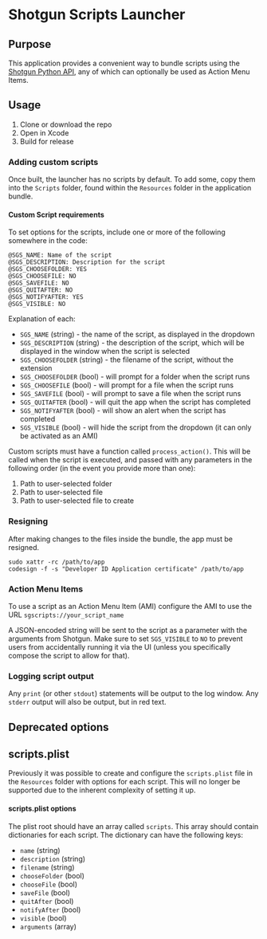 # Shotgun Scripts Launcher

## Purpose
This application provides a convenient way to bundle scripts using the [Shotgun Python API](https://github.com/shotgunsoftware/python-api), any of which can optionally be used as Action Menu Items.

## Usage
1. Clone or download the repo
1. Open in Xcode
1. Build for release

### Adding custom scripts
Once built, the launcher has no scripts by default. To add some, copy them into the `Scripts` folder, found within the `Resources` folder in the application bundle.

#### Custom Script requirements
To set options for the scripts, include one or more of the following somewhere in the code:

```
@SGS_NAME: Name of the script
@SGS_DESCRIPTION: Description for the script
@SGS_CHOOSEFOLDER: YES
@SGS_CHOOSEFILE: NO
@SGS_SAVEFILE: NO
@SGS_QUITAFTER: NO
@SGS_NOTIFYAFTER: YES
@SGS_VISIBLE: NO
```

Explanation of each:
- `SGS_NAME` (string) - the name of the script, as displayed in the dropdown
- `SGS_DESCRIPTION` (string) - the description of the script, which will be displayed in the window when the script is selected
- `SGS_CHOOSEFOLDER` (string) - the filename of the script, without the extension
- `SGS_CHOOSEFOLDER` (bool) - will prompt for a folder when the script runs
- `SGS_CHOOSEFILE` (bool) - will prompt for a file when the script runs
- `SGS_SAVEFILE` (bool) - will prompt to save a file when the script runs
- `SGS_QUITAFTER` (bool) - will quit the app when the script has completed
- `SGS_NOTIFYAFTER` (bool) - will show an alert when the script has completed
- `SGS_VISIBLE` (bool) - will hide the script from the dropdown (it can only be activated as an AMI)

Custom scripts must have a function called `process_action()`. This will be called when the script is executed, and passed with any parameters in the following order (in the event you provide more than one):

1. Path to user-selected folder
1. Path to user-selected file
1. Path to user-selected file to create


### Resigning
After making changes to the files inside the bundle, the app must be resigned.

```
sudo xattr -rc /path/to/app
codesign -f -s "Developer ID Application certificate" /path/to/app
```

### Action Menu Items
To use a script as an Action Menu Item (AMI) configure the AMI to use the URL `sgscripts://your_script_name`

A JSON-encoded string will be sent to the script as a parameter with the arguments from Shotgun. Make sure to set `SGS_VISIBLE` to `NO` to prevent users from accidentally running it via the UI (unless you specifically compose the script to allow for that).

### Logging script output
Any `print` (or other `stdout`) statements will be output to the log window. Any `stderr` output will also be output, but in red text.


## Deprecated options

## scripts.plist

Previously it was possible to create and configure the `scripts.plist` file in the `Resources` folder with options for each script. This will no longer be supported due to the inherent complexity of setting it up.

#### scripts.plist options
The plist root should have an array called `scripts`. This array should contain dictionaries for each script. The dictionary can have the following keys:

- `name` (string)
- `description` (string)
- `filename` (string)
- `chooseFolder` (bool)
- `chooseFile` (bool)
- `saveFile` (bool)
- `quitAfter` (bool)
- `notifyAfter` (bool)
- `visible` (bool)
- `arguments` (array)
